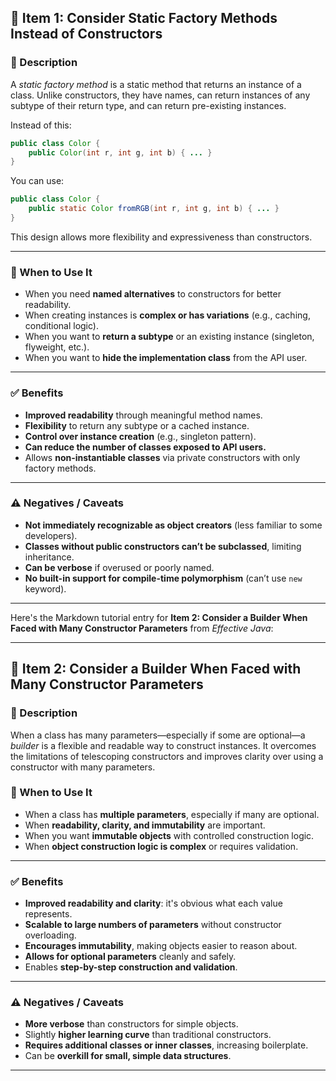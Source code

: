 ## 📘 Item 1: Consider Static Factory Methods Instead of Constructors

### 📝 Description

A *static factory method* is a static method that returns an instance of a class. Unlike constructors, they have names, can return instances of any subtype of their return type, and can return pre-existing instances.

Instead of this:

```java
public class Color {
    public Color(int r, int g, int b) { ... }
}
```

You can use:

```java
public class Color {
    public static Color fromRGB(int r, int g, int b) { ... }
}
```

This design allows more flexibility and expressiveness than constructors.

---

### 🚦 When to Use It

* When you need **named alternatives** to constructors for better readability.
* When creating instances is **complex or has variations** (e.g., caching, conditional logic).
* When you want to **return a subtype** or an existing instance (singleton, flyweight, etc.).
* When you want to **hide the implementation class** from the API user.

---

### ✅ Benefits

* **Improved readability** through meaningful method names.
* **Flexibility** to return any subtype or a cached instance.
* **Control over instance creation** (e.g., singleton pattern).
* **Can reduce the number of classes exposed to API users.**
* Allows **non-instantiable classes** via private constructors with only factory methods.

---

### ⚠️ Negatives / Caveats

* **Not immediately recognizable as object creators** (less familiar to some developers).
* **Classes without public constructors can’t be subclassed**, limiting inheritance.
* **Can be verbose** if overused or poorly named.
* **No built-in support for compile-time polymorphism** (can’t use `new` keyword).

---

Here's the Markdown tutorial entry for **Item 2: Consider a Builder When Faced with Many Constructor Parameters** from *Effective Java*:

---

## 📘 Item 2: Consider a Builder When Faced with Many Constructor Parameters

### 📝 Description

When a class has many parameters—especially if some are optional—a *builder* is a flexible and readable way to construct instances. It overcomes the limitations of telescoping constructors and improves clarity over using a constructor with many parameters.

### 🚦 When to Use It

* When a class has **multiple parameters**, especially if many are optional.
* When **readability, clarity, and immutability** are important.
* When you want **immutable objects** with controlled construction logic.
* When **object construction logic is complex** or requires validation.

---

### ✅ Benefits

* **Improved readability and clarity**: it's obvious what each value represents.
* **Scalable to large numbers of parameters** without constructor overloading.
* **Encourages immutability**, making objects easier to reason about.
* **Allows for optional parameters** cleanly and safely.
* Enables **step-by-step construction and validation**.

---

### ⚠️ Negatives / Caveats

* **More verbose** than constructors for simple objects.
* Slightly **higher learning curve** than traditional constructors.
* **Requires additional classes or inner classes**, increasing boilerplate.
* Can be **overkill for small, simple data structures**.
---